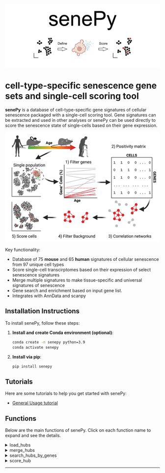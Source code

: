 ![Senepy Logo](images/senepy_logo.png)

# **cell-type-specific senescence gene sets and single-cell scoring tool**

**senePy** is a database of cell-type-specific gene signatures of cellular senescence packaged with a single-cell scoring tool. Gene signatures can be extracted and used in other analyses or senePy can be used directly to score the senescence state of single-cells based on their gene expression.

![Abstract](images/senePy_abstract.png)

Key functionality:
- Database of 75 **mouse** and 65 **human** signatures of cellular senescence from 97 unique cell types
- Score single-cell transcirptomes based on their expression of select senescence signatures
- Merge multiple signatures to make tissue-specific and universal signatures of senescence
- Gene search and enrichment based on input gene list.
- Integrates with AnnData and scanpy

## Installation Instructions

To install senePy, follow these steps:

1. **Install and create Conda environment (optional)**:
    ```sh
    conda create -n senepy python=3.9
    conda activate senepy
    ```
2. **Install via pip**:
    ```sh
    pip install senepy
    ```


## Tutorials

Here are some tutorials to help you get started with senePy:

- [General Usage tutorial](notebooks/EXAMPLE_USAGE.ipynb)

## Functions

Below are the main functions of senePy. Click on each function name to expand and see the details.

<details>
<summary>load_hubs</summary>
Initiallizes hub object that contains senePy gene signatures and metadata for either Human or Mouse.
    ```python
    import senepy as sp
    hubs = sp.load_hubs(species = 'Mouse')
    ```
**hubs.metadata** is a dataframe of hubs. It contains which tissue and cell type the hub was derived from as well as the hub_num if there were multiple senescence hubs within that cell type.
- size: number of genes in the hub
- n_sen: number of 180 prior "known" senescence markers curated from literature that were found in the hub.
- hyp: enrichment p-value of the "known" and novel hub genes

Example extraction of a gene signature:
    ```python
    extracted_sig = hubs.get_genes(('Lung', 'fibroblast', 1)) #tissue, cell, hub_num
    ```
 This returns a list of genes that belong to the Lung-fibroblast-1 hub.

</details>

<details>
<summary>merge_hubs</summary>
Merges multiple signatures into one.

Below we merge the Lung signatures into one new signature. By default, the union of all genes is taken. The respective value for each gene is the number of times that gene is found in the input signatures
    ```python
    filt_meta = hubs.metadata[hubs.metadata.tissue == 'Lung']
    hubs.merge_hubs(filt_meta, new_name = 'Lung_merged')
    print(hubs.hubs['Lung_merged'])
    ```
We can increase the threshold. For example, if we want to keep signatures that occur at least 2 times. This number will drastically reduce the number of genes in the resulting signature if only merging a handful of input signatures.
    ```python
    hubs.merge_hubs(filt_meta, new_name = 'Lung_merged_min2', overlap_threshold = 2)
    ```
We can also cacluate a threshold automatically using a permutation-based method. In the example below, we merge all signatures from all tissues and cells. We then use a 5% random chance threshold and remove all the genes that occur less than that number of times.
    ```python
    hubs.merge_hubs(hubs.metadata, new_name = 'universal', calculate_thresh = True)
    ```
</details>

<details>
<summary>search_hubs_by_genes</summary>
Function to find hubs that contain genes of intrest. Returns a dataframe with relevant metadata and statistics.
Example:
    ```python
    hubs.search_hubs_by_genes(['Cdkn2a', 'Cdkn1a', 'Il6', 'Cxcl13'])
    ```
</details>

<details>
<summary>score_hub</summary>
Function to score single-cell transcriptomes based on a given senescence gene signature.

Example scoring and saving as a new column in anndata.obs. With default settings it does not matter if the data are normalized or raw. Just make sure they are not scaled:
    ```python
    adata.obs['sp_score'] = sp.score_hub(adata, hubs.hubs[('Lung', 'fibroblast', 1)])
    ```
score_hubs contains multiple options that can affect the scoreing method. By default it weighs the imporance of each gene based on the number of connections that gene has in the hub network. By default it binarizes the data, which makes normalization and transformation optional. We can mimic default scanpy.score_genes by removing both of these parameters:
    ```python
    #make sure anndata is normalized and log transformed
    #import scanpy as sc
    #scanpy.pp.normalize_total(adata)
    #sc.pp.log1p(adata)
    adata.obs['sp_score'] = sp.score_hub(adata, hubs.hubs[('Lung', 'fibroblast', 1)], binarize=False, importance=False)
    ```
</details>


---
